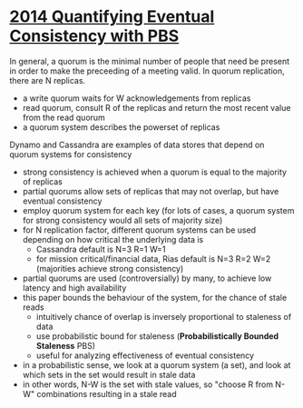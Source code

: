# [2014 Quantifying Eventual Consistency with PBS](http://www.bailis.org/papers/pbs-vldbj2014.pdf)
In general, a quorum is the minimal number of people that need be present in order to make the preceeding of a meeting valid. In quorum replication, there are N replicas.
- a write quorum waits for W acknowledgements from replicas
- read quorum, consult R of the replicas and return the most recent value from the read quorum
- a quorum system describes the powerset of replicas 

Dynamo and Cassandra are examples of data stores that depend on quorum systems for consistency
- strong consistency is achieved when a quorum is equal to the majority of replicas
- partial quorums allow sets of replicas that may not overlap, but have eventual consistency
- employ quorum system for each key (for lots of cases, a quorum system for strong consistency would all sets of majority size)
- for N replication factor, different quorum systems can be used depending on how critical the underlying data is
  - Cassandra default is N=3 R=1 W=1
  - for mission critical/financial data, Rias default is N=3 R=2 W=2 (majorities achieve strong consistency)
- partial quorums are used (controversially) by many, to achieve low latency and high availability
- this paper bounds the behaviour of the system, for the chance of stale reads
  - intuitively chance of overlap is inversely proportional to staleness of data
  - use probabilistic bound for staleness (**Probabilistically Bounded Staleness** PBS)
  - useful for analyzing effectiveness of eventual consistency
- in a probabilistic sense, we look at a quorum system (a set), and look at which sets in the set would result in stale data
- in other words, N-W is the set with stale values, so "choose R from N-W" combinations resulting in a stale read

